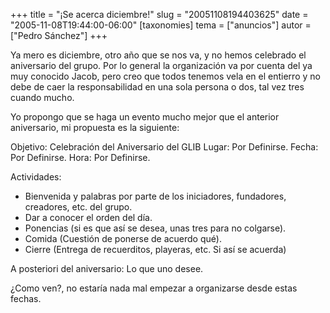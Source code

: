 +++
title = "¡Se acerca diciembre!"
slug = "20051108194403625"
date = "2005-11-08T19:44:00-06:00"
[taxonomies]
tema = ["anuncios"]
autor = ["Pedro Sánchez"]
+++

Ya mero es diciembre, otro año que se nos va, y no hemos celebrado el
aniversario del grupo. Por lo general la organización va por cuenta del
ya muy conocido Jacob, pero creo que todos tenemos vela en el entierro y
no debe de caer la responsabilidad en una sola persona o dos, tal vez
tres cuando mucho.

Yo propongo que se haga un evento mucho mejor que el anterior
aniversario, mi propuesta es la siguiente:

<!-- more -->
Objetivo: Celebración del Aniversario del GLIB Lugar: Por Definirse.
Fecha: Por Definirse. Hora: Por Definirse.

Actividades:

-   Bienvenida y palabras por parte de los iniciadores, fundadores,
    creadores, etc. del grupo.
-   Dar a conocer el orden del día.
-   Ponencias (si es que así se desea, unas tres para no colgarse).
-   Comida (Cuestión de ponerse de acuerdo qué).
-   Cierre (Entrega de recuerditos, playeras, etc. Si así se acuerda)

A posteriori del aniversario: Lo que uno desee.

¿Como ven?, no estaría nada mal empezar a organizarse desde estas
fechas.

